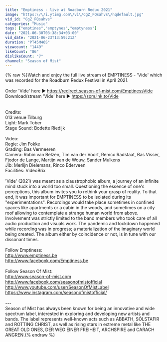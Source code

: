 ```yaml
---
title: "Emptiness - live at Roadburn Redux 2021"
image: "https:\/\/i.ytimg.com\/vi\/CgZ_FQsahvs\/hqdefault.jpg"
vid_id: "CgZ_FQsahvs"
categories: "Music"
tags: ["emptines","emptynes","emptyness"]
date: "2021-06-30T03:38:34+03:00"
vid_date: "2021-06-23T13:59:21Z"
duration: "PT45M46S"
viewcount: "1449"
likeCount: "86"
dislikeCount: "7"
channel: "Season of Mist"
---
```

{% raw %}Watch and enjoy the full live stream of EMPTINESS - 'Vide' which was recorded for the Roadburn Redux Festival in April 2021.<br /><br />Order 'Vide' here ► <a rel="nofollow" target="blank" href="https://redirect.season-of-mist.com/EmptinessVide">https://redirect.season-of-mist.com/EmptinessVide</a><br />Download/stream 'Vide' here ► <a rel="nofollow" target="blank" href="https://som.lnk.to/Vide">https://som.lnk.to/Vide</a><br /><br /><br />Credits:<br />013 venue Tilburg<br />Light: Mark Tober<br />Stage Sound: Bodette Riedijk<br /><br />Video:<br />Regie: Jim Fokke <br />Grading: Bas Vermeeren<br />Camera: Robin van Belzen, Tim van der Voort, Remco Radstaat, Bas Visser, Fjodor de Lange, Martijn van de Wouw, Sander Mulkens<br />Jib: Merlijn Dielemans, Rinco Ederveen<br />Facilities: VideoBrix<br /><br />'Vide' (2021) was meant as a claustrophobic album, a journey of an infinite mind stuck into a world too small. Questioning the essence of one's perceptions, this album invites you to rethink your grasp of reality. To that end, it was important for EMPTINESS to be isolated during its &quot;experimentations&quot;. Recordings would take place sometimes in confined spaces like apartments or a cabin in the woods, and sometimes on a city roof allowing to contemplate a strange human world from above. Involvement was strictly limited to the band members who took care of all audio production and visuals work. The pandemic and lockdown happened while recording was in progress; a materialization of the imaginary world being created. The album either by coincidence or not, is in tune with our dissonant times.<br /><br />Follow Emptiness:<br /><a rel="nofollow" target="blank" href="http://www.emptiness.be">http://www.emptiness.be</a> <br /><a rel="nofollow" target="blank" href="http://www.facebook.com/Emptiness.be">http://www.facebook.com/Emptiness.be</a><br /><br />Follow Season Of Mist:<br /><a rel="nofollow" target="blank" href="http://www.season-of-mist.com">http://www.season-of-mist.com</a><br /><a rel="nofollow" target="blank" href="http://www.facebook.com/seasonofmistofficial">http://www.facebook.com/seasonofmistofficial</a><br /><a rel="nofollow" target="blank" href="http://www.youtube.com/user/SeasonOfMistLabel">http://www.youtube.com/user/SeasonOfMistLabel</a><br /><a rel="nofollow" target="blank" href="https://www.instagram.com/seasonofmistofficial/">https://www.instagram.com/seasonofmistofficial/</a><br /><br />---<br />Season of Mist has always been known for being an innovative and wide spectrum label, interested in exploring and developing new artists and bands. The label represents well-known acts such as ABBATH, SÓLSTAFIR and ROTTING CHRIST, as well as rising stars in extreme metal like THE GREAT OLD ONES, DER WEG EINER FREIHEIT, ARCHSPIRE and CARACH ANGREN.{% endraw %}
